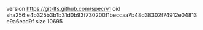 version https://git-lfs.github.com/spec/v1
oid sha256:e4b325b3b1b31d0b93f730200f1beccaa7b48d38302f74912e04813e9a6ead9f
size 10695
